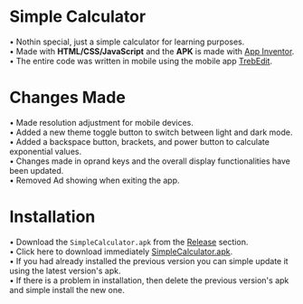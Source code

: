 # Simple Calculator 
• Nothin special, just a simple calculator for learning purposes. <br>
• Made with **HTML/CSS/JavaScript** and the **APK** is made with [App Inventor](https://ai2.appinventor.mit.edu). <br>
• The entire code was written in mobile using the mobile app [TrebEdit](https://www.google.com/url?sa=t&source=web&rct=j&opi=89978449&url=https://play.google.com/store/apps/details%3Fid%3Dcom.teejay.trebedit%26hl%3Den%26referrer%3Dutm_source%253Dgoogle%2526utm_medium%253Dorganic%2526utm_term%253Dtrebedit%26pcampaignid%3DAPPU_1_NWVvaL-cEYaZwbkP_Y-qiAo&ved=2ahUKEwj_isGQ3LGOAxWGTDABHf2HCqEQ5YQBegQIERAC&usg=AOvVaw1_myNcLgQFoASHhofp35GI). <br> 

# Changes Made
• Made resolution adjustment for mobile devices. <br>
• Added a new theme toggle button to switch between light and dark mode. <br>
• Added a backspace button, brackets, and power button to calculate exponential values. <br>
• Changes made in oprand keys and the overall display functionalities have been updated. <br>
• Removed Ad showing when exiting the app. <br>

# Installation 
• Download the `SimpleCalculator.apk` from the [Release](https://github.com/MAXMORTAL/Simple-Calculator-/releases) section. <br>
• Click here to download immediately [SimpleCalculator.apk](https://github.com/MAXMORTAL/Simple-Calculator-/releases/download/Simple-Calculator-v1.0/SimpleCalculator.apk). <br>
• If you had already installed the previous version you can simple update it using the latest version's apk. <br>
• If there is a problem in installation, then delete the previous version's apk and simple install the new one. <br>
